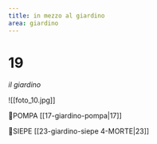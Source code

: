 ```yaml
---
title: in mezzo al giardino
area: giardino
---
```

# 19
_il giardino_

![[foto_10.jpg]]

👀POMPA [[17-giardino-pompa|17]]

👀SIEPE [[23-giardino-siepe 4-MORTE|23]]

